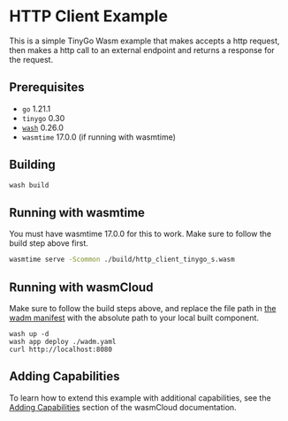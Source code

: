 # HTTP Client Example

This is a simple TinyGo Wasm example that makes accepts a http request, then makes a http call to an external endpoint and returns a response for the request.

## Prerequisites

- `go` 1.21.1
- `tinygo` 0.30
- [`wash`](https://wasmcloud.com/docs/installation) 0.26.0
- `wasmtime` 17.0.0 (if running with wasmtime)

## Building

```bash
wash build
```

## Running with wasmtime

You must have wasmtime 17.0.0 for this to work. Make sure to follow the build step above first.

```bash
wasmtime serve -Scommon ./build/http_client_tinygo_s.wasm
```

## Running with wasmCloud

Make sure to follow the build steps above, and replace the file path in [the wadm manifest](./wadm.yaml) with the absolute path to your local built component.

```
wash up -d
wash app deploy ./wadm.yaml
curl http://localhost:8080
```

## Adding Capabilities

To learn how to extend this example with additional capabilities, see the [Adding Capabilities](https://wasmcloud.com/docs/tour/adding-capabilities?lang=tinygo) section of the wasmCloud documentation.
